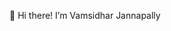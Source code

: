 
👋 Hi there! I’m Vamsidhar Jannapally

<!---
Vamsishub/Vamsishub is a ✨ special ✨ repository because its `README.md` (this file) appears on your GitHub profile.
You can click the Preview link to take a look at your changes.
--->
